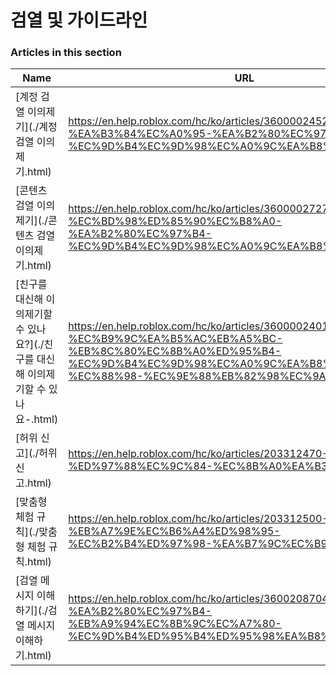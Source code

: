 # 검열 및 가이드라인  
### Articles in this section
Name|URL
-|-
[계정 검열 이의제기](./계정 검열 이의제기.html) |https://en.help.roblox.com/hc/ko/articles/360000245263-%EA%B3%84%EC%A0%95-%EA%B2%80%EC%97%B4-%EC%9D%B4%EC%9D%98%EC%A0%9C%EA%B8%B0
[콘텐츠 검열 이의제기](./콘텐츠 검열 이의제기.html) |https://en.help.roblox.com/hc/ko/articles/360000272703-%EC%BD%98%ED%85%90%EC%B8%A0-%EA%B2%80%EC%97%B4-%EC%9D%B4%EC%9D%98%EC%A0%9C%EA%B8%B0
[친구를 대신해 이의제기할 수 있나요?](./친구를 대신해 이의제기할 수 있나요-.html) |https://en.help.roblox.com/hc/ko/articles/360000240183-%EC%B9%9C%EA%B5%AC%EB%A5%BC-%EB%8C%80%EC%8B%A0%ED%95%B4-%EC%9D%B4%EC%9D%98%EC%A0%9C%EA%B8%B0%ED%95%A0-%EC%88%98-%EC%9E%88%EB%82%98%EC%9A%94-
[허위 신고](./허위 신고.html) |https://en.help.roblox.com/hc/ko/articles/203312470-%ED%97%88%EC%9C%84-%EC%8B%A0%EA%B3%A0
[맞춤형 체험 규칙](./맞춤형 체험 규칙.html) |https://en.help.roblox.com/hc/ko/articles/203312500-%EB%A7%9E%EC%B6%A4%ED%98%95-%EC%B2%B4%ED%97%98-%EA%B7%9C%EC%B9%99
[검열 메시지 이해하기](./검열 메시지 이해하기.html) |https://en.help.roblox.com/hc/ko/articles/360020870412-%EA%B2%80%EC%97%B4-%EB%A9%94%EC%8B%9C%EC%A7%80-%EC%9D%B4%ED%95%B4%ED%95%98%EA%B8%B0
